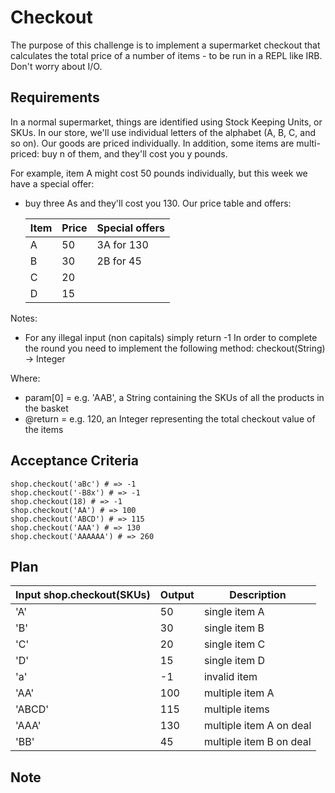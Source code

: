 # Checkout

The purpose of this challenge is to implement a supermarket checkout that calculates the total price of a number of items - to be run in a REPL like IRB. Don't worry about I/O.

## Requirements

In a normal supermarket, things are identified using Stock Keeping Units, or SKUs. In our store, we'll use individual letters of the alphabet (A, B, C, and so on). Our goods are priced individually. In addition, some items are multi-priced: buy n of them, and they'll cost you y pounds.

For example, item A might cost 50 pounds individually, but this week we have a special offer:

- buy three As and they'll cost you 130.
  Our price table and offers:

  | Item | Price | Special offers |
  | ---- | ----- | -------------- |
  | A    | 50    | 3A for 130     |
  | B    | 30    | 2B for 45      |
  | C    | 20    |                |
  | D    | 15    |                |

Notes:

- For any illegal input (non capitals) simply return -1
  In order to complete the round you need to implement the following method: checkout(String) -> Integer

Where:

- param[0] = e.g. 'AAB', a String containing the SKUs of all the products in the basket
- @return = e.g. 120, an Integer representing the total checkout value of the items

## Acceptance Criteria

```
shop.checkout('aBc') # => -1
shop.checkout('-B8x') # => -1
shop.checkout(18) # => -1
shop.checkout('AA') # => 100
shop.checkout('ABCD') # => 115
shop.checkout('AAA') # => 130
shop.checkout('AAAAAA') # => 260
```

## Plan

| Input shop.checkout(SKUs) | Output | Description             |
| ------------------------- | ------ | ----------------------- |
| 'A'                       | 50     | single item A           |
| 'B'                       | 30     | single item B           |
| 'C'                       | 20     | single item C           |
| 'D'                       | 15     | single item D           |
| 'a'                       | -1     | invalid item            |
| 'AA'                      | 100    | multiple item A         |
| 'ABCD'                    | 115    | multiple items          |
| 'AAA'                     | 130    | multiple item A on deal |
| 'BB'                      | 45     | multiple item B on deal |

## Note
